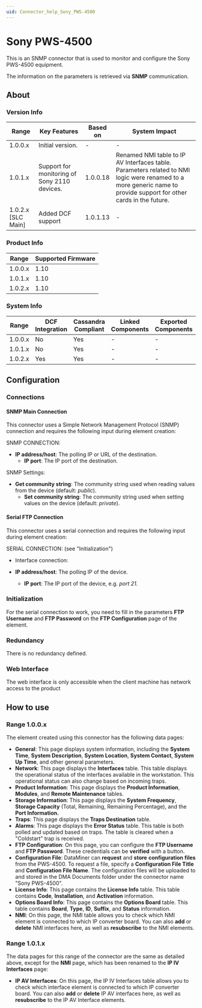 ```yaml
---
uid: Connector_help_Sony_PWS-4500
---
```


# Sony PWS-4500

This is an SNMP connector that is used to monitor and configure the Sony PWS-4500 equipment.

The information on the parameters is retrieved via **SNMP** communication.

## About

### Version Info

| **Range**            | **Key Features**                             | **Based on** | **System Impact**                                                                                                                                                  |
|----------------------|----------------------------------------------|--------------|--------------------------------------------------------------------------------------------------------------------------------------------------------------------|
| 1.0.0.x              | Initial version.                             | \-           | \-                                                                                                                                                                 |
| 1.0.1.x              | Support for monitoring of Sony 2110 devices. | 1.0.0.18     | Renamed NMI table to IP AV Interfaces table. Parameters related to NMI logic were renamed to a more generic name to provide support for other cards in the future. |
| 1.0.2.x \[SLC Main\] | Added DCF support                            | 1.0.1.13     | \-                                                                                                                                                                 |

### Product Info

| **Range** | **Supported Firmware** |
|-----------|------------------------|
| 1.0.0.x   | 1.10                   |
| 1.0.1.x   | 1.10                   |
| 1.0.2.x   | 1.10                   |

### System Info

| **Range** | **DCF Integration** | **Cassandra Compliant** | **Linked Components** | **Exported Components** |
|-----------|---------------------|-------------------------|-----------------------|-------------------------|
| 1.0.0.x   | No                  | Yes                     | \-                    | \-                      |
| 1.0.1.x   | No                  | Yes                     | \-                    | \-                      |
| 1.0.2.x   | Yes                 | Yes                     | \-                    | \-                      |

## Configuration

### Connections

#### SNMP Main Connection

This connector uses a Simple Network Management Protocol (SNMP) connection and requires the following input during element creation:

SNMP CONNECTION:

- **IP address/host**: The polling IP or URL of the destination.
  - **IP port**: The IP port of the destination.

SNMP Settings:

- **Get community string**: The community string used when reading values from the device (default: *public*).
  - **Set community string**: The community string used when setting values on the device (default: *private*).

#### Serial FTP Connection

This connector uses a serial connection and requires the following input during element creation:

SERIAL CONNECTION: (see "Initialization")

- Interface connection:

- **IP address/host**: The polling IP of the device.
  - **IP port**: The IP port of the device, e.g. *port 21.*

### Initialization

For the serial connection to work, you need to fill in the parameters **FTP Username** and **FTP Password** on the **FTP Configuration** page of the element.

### Redundancy

There is no redundancy defined.

### Web Interface

The web interface is only accessible when the client machine has network access to the product

## How to use

### Range 1.0.0.x

The element created using this connector has the following data pages:

- **General**: This page displays system information, including the **System Time**, **System Description**, **System Location**, **System Contact**, **System Up Time**, and other general parameters.
- **Network**: This page displays the **Interfaces** table. This table displays the operational status of the interfaces available in the workstation. This operational status can also change based on incoming traps.
- **Product Information**: This page displays the **Product Information**, **Modules**, and **Remote Maintenance** tables.
- **Storage Information**: This page displays the **System Frequency**, **Storage Capacity** (Total, Remaining, Remaining Percentage), and the **Port Information.**
- **Traps**: This page displays the **Traps Destination** table.
- **Alarms**: This page displays the **Error Status** table. This table is both polled and updated based on traps. The table is cleared when a "Coldstart" trap is received.
- **FTP Configuration**: On this page, you can configure the **FTP Username** and **FTP Password**. These credentials can be **verified** with a button.
- **Configuration File**: DataMiner can **request** and **store** **configuration files** from the PWS-4500. To request a file, specify a **Configuration File Title** and **Configuration File Name**. The configuration files will be uploaded to and stored in the DMA Documents folder under the connector name "Sony PWS-4500".
- **License Info**: This page contains the **License Info** table. This table contains **Code**, **Installation**, and **Activation** information.
- **Options Board Info**: This page contains the **Options Board** table. This table contains **Board**, **Type**, **ID**, **Suffix**, and **Status** information.
- **NMI**: On this page, the NMI table allows you to check which NMI element is connected to which IP converter board. You can also **add** or **delete** NMI interfaces here, as well as **resubscribe** to the NMI elements.

### Range 1.0.1.x

The data pages for this range of the connector are the same as detailed above, except for the **NMI** page, which has been renamed to the **IP IV Interfaces** page:

- **IP AV Interfaces**: On this page, the IP IV Interfaces table allows you to check which interface element is connected to which IP converter board. You can also **add** or **delete** IP AV interfaces here, as well as **resubscribe** to the IP AV Interface elements.
